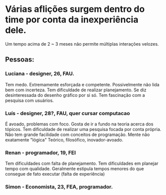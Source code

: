# Várias aflições surgem dentro do time por conta da inexperiência dele.

Um tempo acima de 2 ~ 3 meses não permite múltiplas interações velozes.

## Pessoas:

### Luciana - designer, 26, FAU.

Tem medo.
Extremamente esforçada e competente. 
Possivelmente não lida bem com incerteza.
Tem dificuldade de realizar planejamento.
Se diz desinteressada do desenho gráfico por si só.
Tem fascinação com a pesquisa com usuários.

### Luís - designer, 28?, FAU, quer cursar computacao

É avoado, problemas com foco.
Gosta de ir a fundo na teoria acerca dos tópicos.
Tem dificuldade de realizar uma pesquisa focada por conta própria.
Não tem grande facilidade com conceitos de programação. 
Mente não exatamente "lógica"
Teórico, filosófico, inovador-avoado.

### Renan - programador, 19, FEI

Tem dificuldades com falta de planejamento.
Tem dificuldades em planejar tempo com qualidade. 
Geralmente estipula tempos menores do que consegue de fato executar (falta de experiência)

### Simon - Economista, 23, FEA, programador.